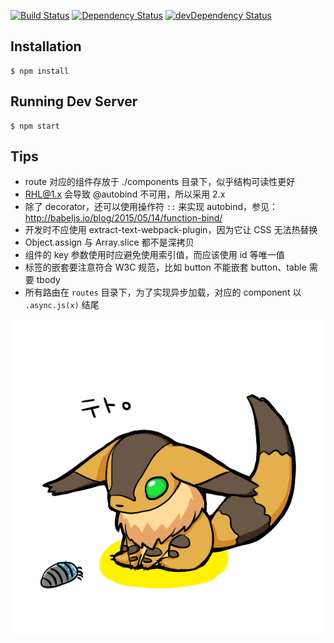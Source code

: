 [![Build Status](https://img.shields.io/travis/tetojs/teto.js.svg?style=flat-square)](https://travis-ci.org/tetojs/teto.js)
[![Dependency Status](https://david-dm.org/tetojs/teto.js.svg?style=flat-square)](https://david-dm.org/tetojs/teto.js)
[![devDependency Status](https://david-dm.org/erikras/tetojs/teto.js/dev-status.svg?style=flat-square)](https://david-dm.org/tetojs/teto.js#info=devDependencies)

## Installation

```
$ npm install
```

## Running Dev Server

```
$ npm start
```

## Tips

- route 对应的组件存放于 ./components 目录下，似乎结构可读性更好
- RHL@1.x 会导致 @autobind 不可用，所以采用 2.x 
- 除了 decorator，还可以使用操作符 `::` 来实现 autobind，参见：http://babeljs.io/blog/2015/05/14/function-bind/
- 开发时不应使用 extract-text-webpack-plugin，因为它让 CSS 无法热替换
- Object.assign 与 Array.slice 都不是深拷贝
- 组件的 key 参数使用时应避免使用索引值，而应该使用 id 等唯一值
- 标签的嵌套要注意符合 W3C 规范，比如 button 不能嵌套 button、table 需要 tbody
- 所有路由在 `routes` 目录下，为了实现异步加载，对应的 component 以 `.async.js(x)` 结尾

[![](teto.png)](http://seiga.nicovideo.jp/seiga/im2044734)
